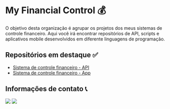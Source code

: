 # My Financial Control 💰

O objetivo desta organização é agrupar os projetos dos meus sistemas de controle financeiro. Aqui você irá encontrar repositórios de API, scripts e aplicativos mobile desenvolvidos em diferente linguagens de programação.

## Repositórios em destaque ✅

* [Sistema de controle financeiro - API](https://github.com/my-financial-control/financial-control-api)
* [Sistema de controle financeiro - App](https://github.com/my-financial-control/financial-control-app)

## Informações de contato 📞

<a href="https://www.linkedin.com/in/pedro-henrique-pereira-almeida/" target="_blank"><img src="https://img.shields.io/badge/-LinkedIn-%230077B5?style=for-the-badge&logo=linkedin&logoColor=white" target="_blank"></a> 
<a href = "mailto:pedro.6571almeida@gmail.com"><img src="https://img.shields.io/badge/-Gmail-%23333?style=for-the-badge&logo=gmail&logoColor=white" target="_blank"></a>
